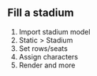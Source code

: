 ## Fill a stadium
1. Import stadium model
2. Static > Stadium
3. Set rows/seats
4. Assign characters
5. Render
and more